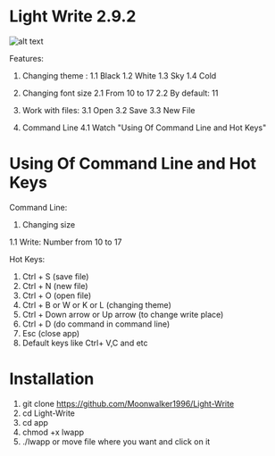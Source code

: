 # Light Write 2.9.2
![alt text](https://github.com/Moonwalker1996/Light-Write/blob/master/screenshots/banner2.jpg)

Features:
1. Changing theme :
      1.1 Black
      1.2 White
      1.3 Sky
      1.4 Cold
   
2. Changing font size
      2.1 From 10 to 17
      2.2 By default: 11
   
3. Work with files:
      3.1 Open
      3.2 Save
      3.3 New File
   
4. Command Line
      4.1 Watch "Using Of Command Line and Hot Keys"

# Using Of Command Line and Hot Keys

Command Line:
1. Changing size

1.1 Write: Number from 10 to 17

Hot Keys:
1. Ctrl + S (save file)
2. Ctrl + N (new file)
3. Ctrl + O (open file)
4. Ctrl + B or W or K or L (changing theme)
5. Ctrl + Down arrow or Up arrow (to change write place)
6. Ctrl + D (do command in command line)
7. Esc (close app)
8. Default keys like Ctrl+ V,C and etc

# Installation

1. git clone https://github.com/Moonwalker1996/Light-Write
2. cd Light-Write
3. cd app
4. chmod +x lwapp
5. ./lwapp or move file where you want and click on it
